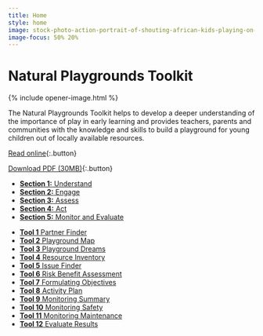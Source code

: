 ```yaml
---
title: Home
style: home
image: stock-photo-action-portrait-of-shouting-african-kids-playing-on-swing-in-neighborhood-out-of-focus-houses-in-251388160.jpg
image-focus: 50% 20%
---
```


# Natural Playgrounds Toolkit

{% include opener-image.html %}

The Natural Playgrounds Toolkit helps to develop a deeper understanding of the importance of play in early learning and provides teachers, parents and communities with the knowledge and skills to build a playground for young children out of locally available resources.

<div class="home-buttons" markdown="1">

[Read online](#home-sections){:.button}

[Download PDF (30MB)](download/natural-playgrounds-toolkit.pdf){:.button}
    
</div>

<div class="home-sections" markdown="1" id="home-sections">

- [**Section 1:** Understand](book/text/01.html)
- [**Section 2:** Engage](book/text/02.html)
- [**Section 3:** Assess](book/text/03.html)
- [**Section 4:** Act](book/text/04.html)
- [**Section 5:** Monitor and Evaluate](book/text/05.html)

</div>

<div class="tool-box" markdown="1">

- [**Tool 1** Partner Finder](book/text/06-01.html)
- [**Tool 2** Playground Map](book/text/06-02.html)
- [**Tool 3** Playground Dreams](book/text/06-03.html)
- [**Tool 4** Resource Inventory](book/text/06-04.html)
- [**Tool 5** Issue Finder](book/text/06-05.html)
- [**Tool 6** Risk Benefit Assessment](book/text/06-06.html)
- [**Tool 7** Formulating Objectives](book/text/06-07.html)
- [**Tool 8** Activity Plan](book/text/06-08.html)
- [**Tool 9** Monitoring Summary](book/text/06-09.html)
- [**Tool 10** Monitoring Safety](book/text/06-10.html)
- [**Tool 11** Monitoring Maintenance](book/text/06-11.html)
- [**Tool 12** Evaluate Results](book/text/06-12.html)

</div>
